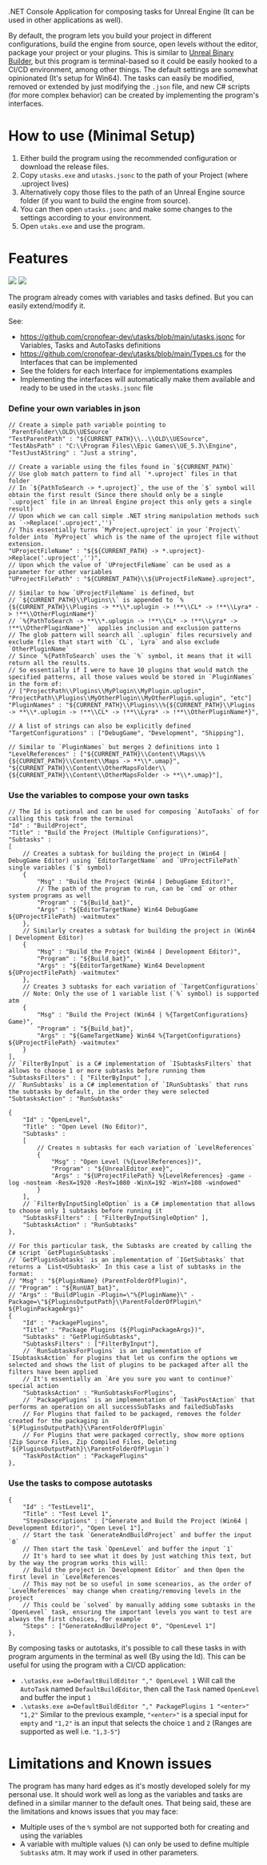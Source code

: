 .NET Console Application for composing tasks for Unreal Engine (It can be used in other applications as well). 

By default, the program lets you build your project in different configurations, build the engine from source, open levels without the editor, package your project or your plugins. This is similar to [Unreal Binary Builder](https://github.com/ryanjon2040/Unreal-Binary-Builder), but this program is terminal-based so it could be easily hooked to a CI/CD environment, among other things. The default settings are somewhat opinionated (It's setup for Win64). The tasks can easily be modified, removed or extended by just modifying the `.json` file, and new C# scripts (for more complex behavior) can be created by implementing the program's interfaces.

# How to use (Minimal Setup)

1. Either build the program using the recommended configuration or download the release files.
2. Copy `utasks.exe` and `utasks.jsonc` to the path of your Project (where .uproject lives) 
3. Alternatively copy those files to the path of an Unreal Engine source folder (if you want to build the engine from source).
4. You can then open `utasks.jsonc` and make some changes to the settings according to your environment.
5. Open `utaks.exe` and use the program.

# Features

![](https://raw.githubusercontent.com/cronofear-dev/utasks/main/Documentation/tasks.png)
![](https://raw.githubusercontent.com/cronofear-dev/utasks/main/Documentation/subtasks.png)

The program already comes with variables and tasks defined. But you can easily extend/modify it.

See: 
- https://github.com/cronofear-dev/utasks/blob/main/utasks.jsonc for Variables, Tasks and AutoTasks definitions
- https://github.com/cronofear-dev/utasks/blob/main/Types.cs for the Interfaces that can be implemented
- See the folders for each Interface for implementations examples
- Implementing the interfaces will automatically make them available and ready to be used in the `utasks.jsonc` file

### Define your own variables in json
```jsonc
// Create a simple path variable pointing to `ParentFolder\\OLD\\UESource`
"TestParentPath" : "${CURRENT_PATH}\\..\\OLD\\UESource",
"TestAbsPath" : "C:\\Program Files\\Epic Games\\UE_5.3\\Engine",
"TestJustAString" : "Just a string",

// Create a variable using the files found in `${CURRENT_PATH}`
// Use glob match pattern to find all `*.uproject` files in that folder
// In `${PathToSearch -> *.uproject}`, the use of the `$` symbol will obtain the first result (Since there should only be a single `.uproject` file in an Unreal Engine project this only gets a single result)
// Upon which we can call simple .NET string manipulation methods such as `->Replace('.uproject','')`
// This essentially turns `MyProject.uproject` in your `Project\` folder into `MyProject` which is the name of the uproject file without extension.
"UProjectFileName" : "${${CURRENT_PATH} -> *.uproject}->Replace('.uproject','')",
// Upon which the value of `UProjectFileName` can be used as a parameter for other variables
"UProjectFilePath" : "${CURRENT_PATH}\\${UProjectFileName}.uproject",

// Similar to how `UProjectFileName` is defined, but
// `${CURRENT_PATH}\\Plugins\\` is appended to `%{${CURRENT_PATH}\\Plugins -> **\\*.uplugin -> !**\\CL* -> !**\\Lyra* -> !**\\OtherPluginName*}`
// `%{PathToSearch -> **\\*.uplugin -> !**\\CL* -> !**\\Lyra* -> !**\\OtherPluginName*}`  applies inclusion and exclusion patterns
// The glob pattern will search all `.uplugin` files recursively and exclude files that start with `CL`, `Lyra` and also exclude `OtherPluginName`
// Since `%{PathToSearch` uses the `%` symbol, it means that it will return all the results.
// So essentially if I were to have 10 plugins that would match the specified patterns, all those values would be stored in `PluginNames` in the form of:
// ["ProjectPath\\Plugins\\MyPlugin\\MyPlugin.uplugin", "ProjectPath\\Plugins\\MyOtherPlugin\\MyOtherPlugin.uplugin", "etc"]
"PluginNames" : "${CURRENT_PATH}\\Plugins\\%{${CURRENT_PATH}\\Plugins -> **\\*.uplugin -> !**\\CL* -> !**\\Lyra* -> !**\\OtherPluginName*}",

// A list of strings can also be explicitly defined
"TargetConfigurations" : ["DebugGame", "Development", "Shipping"],

// Similar to `PluginNames` but merges 2 definitions into 1
"LevelReferences" : ["${CURRENT_PATH}\\Content\\Maps\\%{${CURRENT_PATH}\\Content\\Maps -> **\\*.umap}", "${CURRENT_PATH}\\Content\\OtherMapsFolder\\{${CURRENT_PATH}\\Content\\OtherMapsFolder -> **\\*.umap}"],
```
### Use the variables to compose your own tasks
```jsonc
// The Id is optional and can be used for composing `AutoTasks` of for calling this task from the terminal
"Id" : "BuildProject",
"Title" : "Build the Project (Multiple Configurations)",
"Subtasks" :
[
    // Creates a subtask for building the project in (Win64 | DebugGame Editor) using `EditorTargetName` and `UProjectFilePath` single variables (`$` symbol)
    {
        "Msg" : "Build the Project (Win64 | DebugGame Editor)",
        // The path of the program to run, can be `cmd` or other system programs as well
        "Program" : "${Build_bat}",
        "Args" : "${EditorTargetName} Win64 DebugGame ${UProjectFilePath} -waitmutex"
    },
    // Similarly creates a subtask for building the project in (Win64 | Development Editor)
    {
        "Msg" : "Build the Project (Win64 | Development Editor)",
        "Program" : "${Build_bat}",
        "Args" : "${EditorTargetName} Win64 Development ${UProjectFilePath} -waitmutex"
    },
    // Creates 3 subtasks for each variation of `TargetConfigurations`
    // Note: Only the use of 1 variable list (`%` symbol) is supported atm 
    {
        "Msg" : "Build the Project (Win64 | %{TargetConfigurations} Game)",
        "Program" : "${Build_bat}",
        "Args" : "${GameTargetName} Win64 %{TargetConfigurations} ${UProjectFilePath} -waitmutex"
    }
],
// `FilterByInput` is a C# implementation of `ISubtasksFilters` that allows to choose 1 or more subtasks before running them
"SubtasksFilters" : [ "FilterByInput" ],
// `RunSubtasks` is a C# implementation of `IRunSubtasks` that runs the subtasks by default, in the order they were selected
"SubtasksAction" : "RunSubtasks"
```

```jsonc
{
    "Id" : "OpenLevel",
    "Title" : "Open Level (No Editor)",
    "Subtasks" :
    [
        // Creates n subtasks for each variation of `LevelReferences`
        {
            "Msg" : "Open Level (%{LevelReferences})",
            "Program" : "${UnrealEditor_exe}",
            "Args" : "${UProjectFilePath} %{LevelReferences} -game -log -nosteam -ResX=1920 -ResY=1080 -WinX=192 -WinY=108 -windowed"
        }
    ],
    // `FilterByInputSingleOption` is a C# implementation that allows to choose only 1 subtasks before running it
    "SubtasksFilters" : [ "FilterByInputSingleOption" ],
    "SubtasksAction" : "RunSubtasks"
},
```

```jsonc
// For this particular task, the Subtasks are created by calling the C# script `GetPluginSubtasks`.
// `GetPluginSubtasks` is an implementation of `IGetSubtasks` that returns a `List<USubtask>` In this case a list of subtasks in the format:
// "Msg" : "${PluginName} (ParentFolderOfPlugin)",
// "Program" : "${RunUAT_bat}",
// "Args" : "BuildPlugin -Plugin=\"%{PluginName}\" -Package=\"${PluginsOutputPath}\\ParentFolderOfPlugin\" ${PluginPackageArgs}"
{
    "Id" : "PackagePlugins",
    "Title" : "Package Plugins (${PluginPackageArgs})",
    "Subtasks" : "GetPluginSubtasks",
    "SubtasksFilters" : ["FilterByInput"],
    // `RunSubtasksForPlugins` is an implementation of `ISubtasksAction` for plugins that let us confirm the options we selected and shows the list of plugins to be packaged after all the filters have been applied
    // It's essentially an `Are you sure you want to continue?` special action
    "SubtasksAction" : "RunSubtasksForPlugins",
    // `PackagePlugins` is an implementation of `TaskPostAction` that performs an operation on all successSubTasks and failedSubTasks
    // For Plugins that failed to be packaged, removes the folder created for the packaging in `${PluginsOutputPath}\\ParentFolderOfPlugin`
    // For Plugins that were packaged correctly, show more options (Zip Source Files, Zip Compiled Files, Deleting `${PluginsOutputPath}\\ParentFolderOfPlugin`)
    "TaskPostAction" : "PackagePlugins"
},
```

### Use the tasks to compose autotasks
```jsonc
{
    "Id" : "TestLevel1",
    "Title" : "Test Level 1",
    "StepsDescriptions" : ["Generate and Build the Project (Win64 | Development Editor)", "Open Level 1"],
    // Start the task `GenerateAndBuildProject` and buffer the input `0`
    // Then start the task `OpenLevel` and buffer the input `1`
    // It's hard to see what it does by just watching this text, but by the way the program works this will:
    // Build the project in `Development Editor` and then Open the first level in `LevelReferences`
    // This may not be so useful in some scenearios, as the order of `LevelReferences` may change when creating/removing levels in the project
    // This could be `solved` by manually adding some subtasks in the `OpenLevel` task, ensuring the important levels you want to test are always the first choices, for example
    "Steps" : ["GenerateAndBuildProject 0", "OpenLevel 1"]
},
```
By composing tasks or autotasks, it's possible to call these tasks in with program arguments in the terminal as well (By using the Id). This can be useful for using the program with a CI/CD application:
- `.\utasks.exe a=DefaultBuildEditor "," OpenLevel 1` Will call the `AutoTask` named `DefaultBuildEditor`, then call the `Task` named `OpenLevel` and buffer the input `1`
- `.\utasks.exe a=DefaultBuildEditor "," PackagePlugins 1 "<enter>" "1,2"` Similar to the previous example, `"<enter>"` is a special input for `empty` and `"1,2"` is an input that selects the choice `1` and `2` (Ranges are supported as well i.e. `"1,3-5"`)

# Limitations and Known issues
The program has many hard edges as it's mostly developed solely for my personal use.
It should work well as long as the variables and tasks are defined in a similar manner to the default ones.
That being said, these are the limitations and knows issues that you may face:
- Multiple uses of the `%` symbol are not supported both for creating and using the variables
- A variable with multiple values (`%`) can only be used to define multiple `Subtasks` atm. It may work if used in other parameters.

